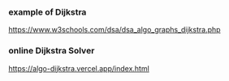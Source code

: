 ### example of Dijkstra
https://www.w3schools.com/dsa/dsa_algo_graphs_dijkstra.php

### online Dijkstra Solver
https://algo-dijkstra.vercel.app/index.html
